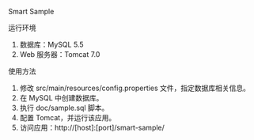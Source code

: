 Smart Sample

运行环境

1. 数据库：MySQL 5.5
2. Web 服务器：Tomcat 7.0

使用方法

1. 修改 src/main/resources/config.properties 文件，指定数据库相关信息。
2. 在 MySQL 中创建数据库。
3. 执行 doc/sample.sql 脚本。
4. 配置 Tomcat，并运行该应用。
5. 访问应用：http://[host]:[port]/smart-sample/